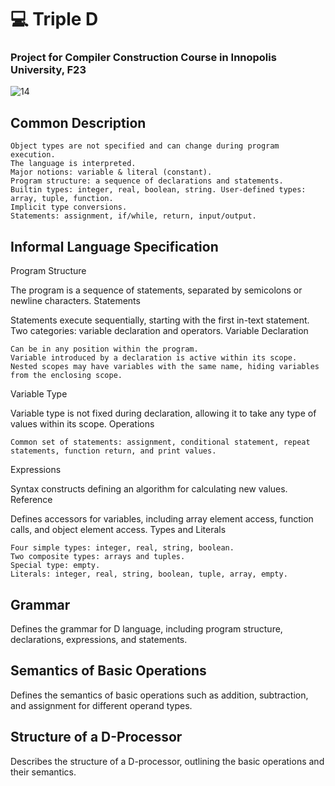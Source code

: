 # 💻 Triple D

### Project for Compiler Construction Course in Innopolis University, F23

![14](https://github.com/KeepError/Dynamic-Language-Compiler/assets/88327718/05c85883-df74-472b-9cdc-a1cdd4996286)


## Common Description

    Object types are not specified and can change during program execution.
    The language is interpreted.
    Major notions: variable & literal (constant).
    Program structure: a sequence of declarations and statements.
    Builtin types: integer, real, boolean, string. User-defined types: array, tuple, function.
    Implicit type conversions.
    Statements: assignment, if/while, return, input/output.

## Informal Language Specification
Program Structure

The program is a sequence of statements, separated by semicolons or newline characters.
Statements

Statements execute sequentially, starting with the first in-text statement. Two categories: variable declaration and operators.
Variable Declaration

    Can be in any position within the program.
    Variable introduced by a declaration is active within its scope.
    Nested scopes may have variables with the same name, hiding variables from the enclosing scope.

Variable Type

Variable type is not fixed during declaration, allowing it to take any type of values within its scope.
Operations

    Common set of statements: assignment, conditional statement, repeat statements, function return, and print values.

Expressions

Syntax constructs defining an algorithm for calculating new values.
Reference

Defines accessors for variables, including array element access, function calls, and object element access.
Types and Literals

    Four simple types: integer, real, string, boolean.
    Two composite types: arrays and tuples.
    Special type: empty.
    Literals: integer, real, string, boolean, tuple, array, empty.

## Grammar

Defines the grammar for D language, including program structure, declarations, expressions, and statements.
## Semantics of Basic Operations

Defines the semantics of basic operations such as addition, subtraction, and assignment for different operand types.
## Structure of a D-Processor

Describes the structure of a D-processor, outlining the basic operations and their semantics.
